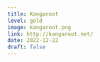 ```yaml
---
title: Kangaroot
level: gold
image: kangaroot.png
link: http://kangaroot.net/
date: 2022-12-22
draft: false
---
```

